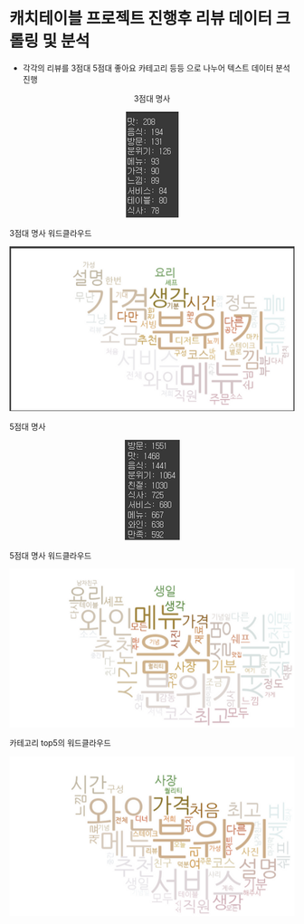 # 캐치테이블 프로젝트 진행후 리뷰 데이터 크롤링 및 분석
* 각각의 리뷰를 3점대 5점대 좋아요 카테고리 등등 으로 나누어 텍스트 데이터 분석 진행

<p align="center">3점대 명사</p>
<p align="center">
    <img src="./3_name.png">
</p>

<p>3점대 명사 워드클라우드</p>
<p align="center">
  <img src="./3_wordcloud.png">
</p>

<p>5점대 명사</p>
<p align="center">
  <img src="./5_name.png">
</p>

<p>5점대 명사 워드클라우드</p>
<p align="center">
  <img src="./5_wordcloud.png">
</p>

<p>카테고리 top5의 워드클라우드</p>
<p align="center">
  <img src="./cate_wordcloud.png">
</p>
